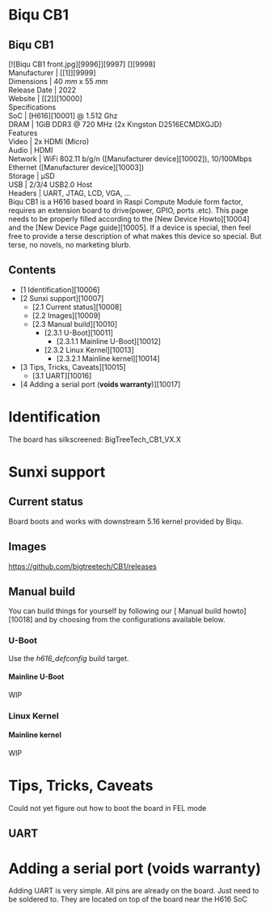 # Biqu CB1
Biqu CB1  
---  
[![Biqu CB1 front.jpg][9996]][9997] [][9998]  
Manufacturer |  [[1]][9999]  
Dimensions |  40 _mm_ x 55 _mm_  
Release Date |  2022   
Website |  [[2]][10000]  
Specifications   
SoC |  [H616][10001] @ 1.512 Ghz   
DRAM |  1GiB DDR3 @ 720 MHz (2x Kingston D2516ECMDXGJD)   
Features   
Video |  2x HDMI (Micro)   
Audio |  HDMI   
Network |  WiFi 802.11 b/g/n ([Manufacturer device][10002]), 10/100Mbps Ethernet ([Manufacturer device][10003])   
Storage |  µSD   
USB |  2/3/4 USB2.0 Host   
Headers |  UART, JTAG, LCD, VGA, ...   
Biqu CB1 is a H616 based board in Raspi Compute Module form factor, requires an extension board to drive(power, GPIO, ports .etc). 
This page needs to be properly filled according to the [New Device Howto][10004] and the [New Device Page guide][10005].
If a device is special, then feel free to provide a terse description of what makes this device so special. But terse, no novels, no marketing blurb.
## Contents
  * [1 Identification][10006]
  * [2 Sunxi support][10007]
    * [2.1 Current status][10008]
    * [2.2 Images][10009]
    * [2.3 Manual build][10010]
      * [2.3.1 U-Boot][10011]
        * [2.3.1.1 Mainline U-Boot][10012]
      * [2.3.2 Linux Kernel][10013]
        * [2.3.2.1 Mainline kernel][10014]
  * [3 Tips, Tricks, Caveats][10015]
    * [3.1 UART][10016]
  * [4 Adding a serial port (**voids warranty**)][10017]

# Identification
The board has silkscreened: BigTreeTech_CB1_VX.X 
# Sunxi support
## Current status
Board boots and works with downstream 5.16 kernel provided by Biqu. 
## Images
<https://github.com/bigtreetech/CB1/releases>
## Manual build
You can build things for yourself by following our [ Manual build howto][10018] and by choosing from the configurations available below. 
### U-Boot
Use the _h616_defconfig_ build target. 
#### Mainline U-Boot
WIP 
### Linux Kernel
#### Mainline kernel
WIP 
# Tips, Tricks, Caveats
Could not yet figure out how to boot the board in FEL mode 
## UART
# Adding a serial port (**voids warranty**)
Adding UART is very simple. All pins are already on the board. Just need to be soldered to. They are located on top of the board near the H616 SoC
